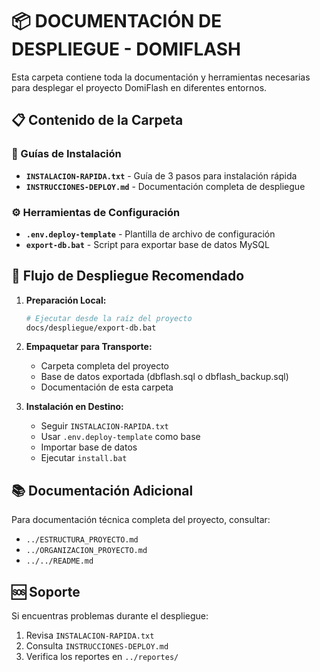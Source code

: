 # 📦 DOCUMENTACIÓN DE DESPLIEGUE - DOMIFLASH

Esta carpeta contiene toda la documentación y herramientas necesarias para desplegar el proyecto DomiFlash en diferentes entornos.

## 📋 Contenido de la Carpeta

### 🚀 Guías de Instalación
- **`INSTALACION-RAPIDA.txt`** - Guía de 3 pasos para instalación rápida
- **`INSTRUCCIONES-DEPLOY.md`** - Documentación completa de despliegue

### ⚙️ Herramientas de Configuración  
- **`.env.deploy-template`** - Plantilla de archivo de configuración
- **`export-db.bat`** - Script para exportar base de datos MySQL

## 🎯 Flujo de Despliegue Recomendado

1. **Preparación Local:**
   ```bash
   # Ejecutar desde la raíz del proyecto
   docs/despliegue/export-db.bat
   ```

2. **Empaquetar para Transporte:**
   - Carpeta completa del proyecto
   - Base de datos exportada (dbflash.sql o dbflash_backup.sql)
   - Documentación de esta carpeta

3. **Instalación en Destino:**
   - Seguir `INSTALACION-RAPIDA.txt`
   - Usar `.env.deploy-template` como base
   - Importar base de datos
   - Ejecutar `install.bat`

## 📚 Documentación Adicional

Para documentación técnica completa del proyecto, consultar:
- `../ESTRUCTURA_PROYECTO.md`
- `../ORGANIZACION_PROYECTO.md`
- `../../README.md`

## 🆘 Soporte

Si encuentras problemas durante el despliegue:
1. Revisa `INSTALACION-RAPIDA.txt` 
2. Consulta `INSTRUCCIONES-DEPLOY.md`
3. Verifica los reportes en `../reportes/`
